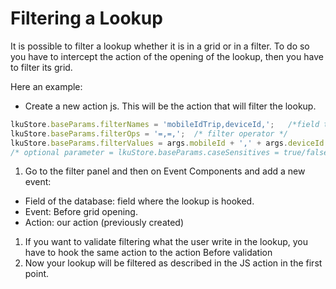 # Filtering a Lookup

It is possible to filter a lookup whether it is in a grid or in a filter. To do so you have to intercept the action of the opening of the lookup, then you have to filter its grid.

Here an example:

* Create a new action js. This will be the action that will filter the lookup.                      

```javascript
lkuStore.baseParams.filterNames = 'mobileIdTrip,deviceId,';   /*field to filter, always put a , at the end*/
lkuStore.baseParams.filterOps = '=,=,';  /* filter operator */
lkuStore.baseParams.filterValues = args.mobileId + ',' + args.deviceId + ','; /* filter value */
/* optional parameter = lkuStore.baseParams.caseSensitives = true/false */
```

1. Go to the filter panel and then on Event Components and add a new event:

* Field of the database: field where the lookup is hooked.
* Event: Before grid opening.
* Action: our action \(previously created\)

1. If you want to validate filtering what the user write in the lookup, you have to hook the same action to the action Before validation
2. Now your lookup will be filtered as described in the JS action in the first point.

